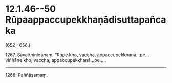 # 12.1.46--50 Rūpaappaccupekkhaṇādisuttapañcaka

(652--656.)

1267\. Sāvatthinidānaṃ. “Rūpe kho, vaccha, appaccupekkhaṇā…pe…  viññāṇe kho, vaccha, appaccupekkhaṇā…pe… .

---

1268\. Paññāsamaṃ.
